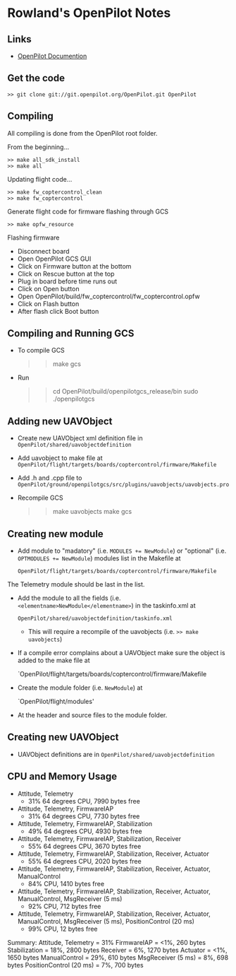 Rowland's OpenPilot Notes
=========================

## Links
* [OpenPilot Documention](https://wiki.openpilot.org)

## Get the code

    >> git clone git://git.openpilot.org/OpenPilot.git OpenPilot

## Compiling

All compiling is done from the OpenPilot root folder.

From the beginning...

    >> make all_sdk_install
    >> make all

Updating flight code...

    >> make fw_coptercontrol_clean
    >> make fw_coptercontrol

Generate flight code for firmware flashing through GCS

    >> make opfw_resource

Flashing firmware

* Disconnect board
* Open OpenPilot GCS GUI
* Click on Firmware button at the bottom
* Click on Rescue button at the top
* Plug in board before time runs out
* Click on Open button
* Open OpenPilot/build/fw_coptercontrol/fw_coptercontrol.opfw
* Click on Flash button
* After flash click Boot button

## Compiling and Running GCS

* To compile GCS

    >> make gcs

* Run

    >> cd OpenPilot/build/openpilotgcs_release/bin
    >> sudo ./openpilotgcs

## Adding new UAVObject

* Create new UAVObject xml definition file in `OpenPilot/shared/uavobjectdefinition`
* Add uavobject to make file at `OpenPilot/flight/targets/boards/coptercontrol/firmware/Makefile`
* Add .h and .cpp file to `OpenPilot/ground/openpilotgcs/src/plugins/uavobjects/uavobjects.pro`
* Recompile GCS

    >> make uavobjects
    >> make gcs


## Creating new module

* Add module to "madatory" (i.e. `MODULES += NewModule`) or "optional" (i.e. `OPTMODULES += NewModule`) modules list in the Makefile at

    `OpenPilot/flight/targets/boards/coptercontrol/firmware/Makefile`

The Telemetry module should be last in the list.

* Add the module to all the fields (i.e. `<elementname>NewModule</elementname>`) in the taskinfo.xml at

    `OpenPilot/shared/uavobjectdefinition/taskinfo.xml`

  * This will require a recompile of the uavobjects (i.e. `>> make uavobjects`)

* If a compile error complains about a UAVObject make sure the object is added to the make file at

    `OpenPilot/flight/targets/boards/coptercontrol/firmware/Makefile

* Create the module folder (i.e. `NewModule`) at

    `OpenPilot/flight/modules'

* At the header and source files to the module folder.

## Creating new UAVObject

* UAVObject definitions are in `OpenPilot/shared/uavobjectdefinition`

## CPU and Memory Usage

* Attitude, Telemetry
    * 31% 64 degrees CPU, 7990 bytes free
* Attitude, Telemetry, FirmwareIAP
    * 31% 64 degrees CPU, 7730 bytes free
* Attitude, Telemetry, FirmwareIAP, Stabilization
    * 49% 64 degrees CPU, 4930 bytes free
* Attitude, Telemetry, FirmwareIAP, Stabilization, Receiver
    * 55% 64 degrees CPU, 3670 bytes free
* Attitude, Telemetry, FirmwareIAP, Stabilization, Receiver, Actuator
    * 55% 64 degrees CPU, 2020 bytes free
* Attitude, Telemetry, FirmwareIAP, Stabilization, Receiver, Actuator, ManualControl
    * 84% CPU, 1410 bytes free
* Attitude, Telemetry, FirmwareIAP, Stabilization, Receiver, Actuator, ManualControl, MsgReceiver (5 ms)
    * 92% CPU, 712 bytes free
* Attitude, Telemetry, FirmwareIAP, Stabilization, Receiver, Actuator, ManualControl, MsgReceiver (5 ms), PositionControl (20 ms)
    * 99% CPU, 12 bytes free

Summary:
Attitude, Telemetry     = 31%
FirmwareIAP             = <1%,  260 bytes
Stabilization           = 18%, 2800 bytes
Receiver                =  6%, 1270 bytes
Actuator                = <1%, 1650 bytes
ManualControl           = 29%,  610 bytes
MsgReceiver (5 ms)      =  8%,  698 bytes
PositionControl (20 ms) =  7%,  700 bytes
